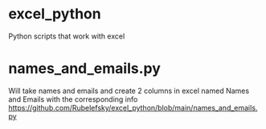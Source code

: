 # excel_python
Python scripts that work with excel

# names_and_emails.py
Will take names and emails and create 2 columns in excel named Names and Emails with the corresponding info
https://github.com/Rubelefsky/excel_python/blob/main/names_and_emails.py

